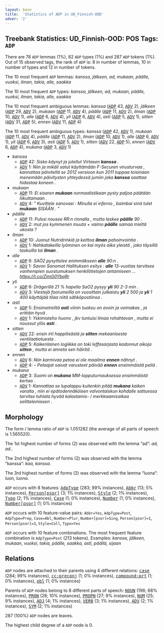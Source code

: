 ```yaml
---
layout: base
title:  'Statistics of ADP in UD_Finnish-OOD'
udver: '2'
---
```


## Treebank Statistics: UD_Finnish-OOD: POS Tags: `ADP`

There are 78 `ADP` lemmas (1%), 82 `ADP` types (1%) and 287 `ADP` tokens (1%).
Out of 15 observed tags, the rank of `ADP` is: 8 in number of lemmas, 10 in number of types and 12 in number of tokens.

The 10 most frequent `ADP` lemmas: <em>kanssa, jälkeen, ad, mukaan, päälle, vuoksi, ilman, takia, alle, saakka</em>

The 10 most frequent `ADP` types:  <em>kanssa, jälkeen, ad, mukaan, päälle, vuoksi, ilman, takia, alle, saakka</em>

The 10 most frequent ambiguous lemmas: <em>kanssa</em> (<tt><a href="fi_ood-pos-ADP.html">ADP</a></tt> 43, <tt><a href="fi_ood-pos-ADV.html">ADV</a></tt> 2), <em>jälkeen</em> (<tt><a href="fi_ood-pos-ADP.html">ADP</a></tt> 29, <tt><a href="fi_ood-pos-ADV.html">ADV</a></tt> 2), <em>mukaan</em> (<tt><a href="fi_ood-pos-ADP.html">ADP</a></tt> 11, <tt><a href="fi_ood-pos-ADV.html">ADV</a></tt> 4), <em>päälle</em> (<tt><a href="fi_ood-pos-ADP.html">ADP</a></tt> 11, <tt><a href="fi_ood-pos-ADV.html">ADV</a></tt> 2), <em>ilman</em> (<tt><a href="fi_ood-pos-ADP.html">ADP</a></tt> 10, <tt><a href="fi_ood-pos-ADV.html">ADV</a></tt> 1), <em>alle</em> (<tt><a href="fi_ood-pos-ADP.html">ADP</a></tt> 6, <tt><a href="fi_ood-pos-ADV.html">ADV</a></tt> 4), <em>yli</em> (<tt><a href="fi_ood-pos-ADP.html">ADP</a></tt> 6, <tt><a href="fi_ood-pos-ADV.html">ADV</a></tt> 4), <em>asti</em> (<tt><a href="fi_ood-pos-ADP.html">ADP</a></tt> 5, <tt><a href="fi_ood-pos-ADV.html">ADV</a></tt> 1), <em>sitten</em> (<tt><a href="fi_ood-pos-ADV.html">ADV</a></tt> 31, <tt><a href="fi_ood-pos-ADP.html">ADP</a></tt> 5), <em>ennen</em> (<tt><a href="fi_ood-pos-ADV.html">ADV</a></tt> 11, <tt><a href="fi_ood-pos-ADP.html">ADP</a></tt> 4)

The 10 most frequent ambiguous types:  <em>kanssa</em> (<tt><a href="fi_ood-pos-ADP.html">ADP</a></tt> 42, <tt><a href="fi_ood-pos-ADV.html">ADV</a></tt> 1), <em>mukaan</em> (<tt><a href="fi_ood-pos-ADP.html">ADP</a></tt> 11, <tt><a href="fi_ood-pos-ADV.html">ADV</a></tt> 4), <em>päälle</em> (<tt><a href="fi_ood-pos-ADP.html">ADP</a></tt> 11, <tt><a href="fi_ood-pos-ADV.html">ADV</a></tt> 2), <em>ilman</em> (<tt><a href="fi_ood-pos-ADP.html">ADP</a></tt> 10, <tt><a href="fi_ood-pos-ADV.html">ADV</a></tt> 1), <em>alle</em> (<tt><a href="fi_ood-pos-ADP.html">ADP</a></tt> 6, <tt><a href="fi_ood-pos-ADV.html">ADV</a></tt> 1), <em>yli</em> (<tt><a href="fi_ood-pos-ADP.html">ADP</a></tt> 6, <tt><a href="fi_ood-pos-ADV.html">ADV</a></tt> 3), <em>asti</em> (<tt><a href="fi_ood-pos-ADP.html">ADP</a></tt> 5, <tt><a href="fi_ood-pos-ADV.html">ADV</a></tt> 1), <em>sitten</em> (<tt><a href="fi_ood-pos-ADV.html">ADV</a></tt> 22, <tt><a href="fi_ood-pos-ADP.html">ADP</a></tt> 5), <em>ennen</em> (<tt><a href="fi_ood-pos-ADV.html">ADV</a></tt> 6, <tt><a href="fi_ood-pos-ADP.html">ADP</a></tt> 4), <em>mukana</em> (<tt><a href="fi_ood-pos-ADP.html">ADP</a></tt> 3, <tt><a href="fi_ood-pos-ADV.html">ADV</a></tt> 1)


* <em>kanssa</em>
  * <tt><a href="fi_ood-pos-ADP.html">ADP</a></tt> 42: <em>Sisko käynyt ja jutellut Virtasen <b>kanssa</b> .</em>
  * <tt><a href="fi_ood-pos-ADV.html">ADV</a></tt> 1: <em>Niin ja mikäli satut käyttämään F-Securen virusturvaa , kannattaa päivitellä se 2012 versioon kun 2011 tuppaa toisinaan menemään päivitysten yhteydessä jumiin joka <b>kanssa</b> saattaa hidastaa koneen .</em>
* <em>mukaan</em>
  * <tt><a href="fi_ood-pos-ADP.html">ADP</a></tt> 11: <em>Ei sisaren <b>mukaan</b> normaalistikaan pysty paljoa päätään liikuttamaan .</em>
  * <tt><a href="fi_ood-pos-ADV.html">ADV</a></tt> 4: <em>" Kuvittele sanovasi : Minulla ei inferno , baimbai sinä tulet <b>mukaan</b> SISÄÄN . "</em>
* <em>päälle</em>
  * <tt><a href="fi_ood-pos-ADP.html">ADP</a></tt> 11: <em>Pulssi nousee RR:n rinnalla , mutta laskee <b>päälle</b> 90 .</em>
  * <tt><a href="fi_ood-pos-ADV.html">ADV</a></tt> 2: <em>mut jos kymmenen muuta + vaimo <b>päälle</b> samaa mieltä ukosta ?</em>
* <em>ilman</em>
  * <tt><a href="fi_ood-pos-ADP.html">ADP</a></tt> 10: <em>Juonut Nutridrinkiä ja keittoa <b>ilman</b> pahoinvointia .</em>
  * <tt><a href="fi_ood-pos-ADV.html">ADV</a></tt> 1: <em>Nahkatakeilla lyöminen on kai myös aika yleistä , joko täysillä taskuilla tai <b>ilman</b> .</em>
* <em>alle</em>
  * <tt><a href="fi_ood-pos-ADP.html">ADP</a></tt> 6: <em>SAÖ2 pysyttelee enimmäkseen <b>alle</b> 90:n .</em>
  * <tt><a href="fi_ood-pos-ADV.html">ADV</a></tt> 1: <em>Savon Sanomat Hallituksen esitys : <b>alle</b> 13-vuotias tarvitsee vanhempien suostumuksen henkilötietojen antamiseen ... https://t.co/ZimG0YbqRr</em>
* <em>yli</em>
  * <tt><a href="fi_ood-pos-ADP.html">ADP</a></tt> 6: <em>Drägerillä 21 % hapella SaO2 pysyy <b>yli</b> 90 2-3 min .</em>
  * <tt><a href="fi_ood-pos-ADV.html">ADV</a></tt> 3: <em>Viestejä foorumeilla on vuosittain julkaistu <b>yli</b> 2 500 ja <b>yli</b> 1 400 käyttäjää tilaa niitä sähköpostiinsa .</em>
* <em>asti</em>
  * <tt><a href="fi_ood-pos-ADP.html">ADP</a></tt> 5: <em>Ensimetreiltä <b>asti</b> viinin tuoksu on avoin ja voimakas , ja erittäin hyvä .</em>
  * <tt><a href="fi_ood-pos-ADV.html">ADV</a></tt> 1: <em>Yskimisteho huono , jkv tuntuisi limaa rohahtavan , mutta ei noussut ylös <b>asti</b> .</em>
* <em>sitten</em>
  * <tt><a href="fi_ood-pos-ADV.html">ADV</a></tt> 22: <em>ensin irti happilisästä ja <b>sitten</b> mekaanisesta ventilaatiotuesta .</em>
  * <tt><a href="fi_ood-pos-ADP.html">ADP</a></tt> 5: <em>Kaikenlainen logiikka on toki leffasarjasta kadonnut aikoja <b>sitten</b> , mutta ei anneta sen häiritä .</em>
* <em>ennen</em>
  * <tt><a href="fi_ood-pos-ADV.html">ADV</a></tt> 6: <em>Niin karmivaa petoa ei ole maailma <b>ennen</b> nähnyt .</em>
  * <tt><a href="fi_ood-pos-ADP.html">ADP</a></tt> 4: <em>– Pelaajat saivat varusteet päivää <b>ennen</b> ensimmäistä peliä .</em>
* <em>mukana</em>
  * <tt><a href="fi_ood-pos-ADP.html">ADP</a></tt> 3: <em>Suomi on <b>mukana</b> MM-lopputurnauksessa ensimmäistä kertaa .</em>
  * <tt><a href="fi_ood-pos-ADV.html">ADV</a></tt> 1: <em>Kannattaa se lupalappu kuitenkin pitää <b>mukana</b> kaiken varalta , niin ei epätodennäköisen valvontaiskun kohdalle sattuessa tarvitse tuhlata hyvää kalastamis- / merkkaamisaikaa selittelemiseen .</em>

## Morphology

The form / lemma ratio of `ADP` is 1.051282 (the average of all parts of speech is 1.565520).

The 1st highest number of forms (2) was observed with the lemma “ad”: <em>ad, ad.</em>.

The 2nd highest number of forms (2) was observed with the lemma “kanssa”: <em>kaa, kanssa</em>.

The 3rd highest number of forms (2) was observed with the lemma “luona”: <em>luon, luona</em>.

`ADP` occurs with 8 features: <tt><a href="fi_ood-feat-AdpType.html">AdpType</a></tt> (283; 99% instances), <tt><a href="fi_ood-feat-Abbr.html">Abbr</a></tt> (13; 5% instances), <tt><a href="fi_ood-feat-Person-psor.html">Person[psor]</a></tt> (3; 1% instances), <tt><a href="fi_ood-feat-Style.html">Style</a></tt> (2; 1% instances), <tt><a href="fi_ood-feat-Typo.html">Typo</a></tt> (2; 1% instances), <tt><a href="fi_ood-feat-Case.html">Case</a></tt> (1; 0% instances), <tt><a href="fi_ood-feat-Number.html">Number</a></tt> (1; 0% instances), <tt><a href="fi_ood-feat-Number-psor.html">Number[psor]</a></tt> (1; 0% instances)

`ADP` occurs with 10 feature-value pairs: `Abbr=Yes`, `AdpType=Post`, `AdpType=Prep`, `Case=Abl`, `Number=Plur`, `Number[psor]=Sing`, `Person[psor]=1`, `Person[psor]=3`, `Style=Coll`, `Typo=Yes`

`ADP` occurs with 10 feature combinations.
The most frequent feature combination is `AdpType=Post` (213 tokens).
Examples: <em>kanssa, jälkeen, mukaan, vuoksi, takia, päälle, saakka, asti, päällä, sijaan</em>


## Relations

`ADP` nodes are attached to their parents using 4 different relations: <tt><a href="fi_ood-dep-case.html">case</a></tt> (284; 99% instances), <tt><a href="fi_ood-dep-cc-preconj.html">cc:preconj</a></tt> (1; 0% instances), <tt><a href="fi_ood-dep-compound-prt.html">compound:prt</a></tt> (1; 0% instances), <tt><a href="fi_ood-dep-obl.html">obl</a></tt> (1; 0% instances)

Parents of `ADP` nodes belong to 8 different parts of speech: <tt><a href="fi_ood-pos-NOUN.html">NOUN</a></tt> (196; 68% instances), <tt><a href="fi_ood-pos-PRON.html">PRON</a></tt> (28; 10% instances), <tt><a href="fi_ood-pos-PROPN.html">PROPN</a></tt> (27; 9% instances), <tt><a href="fi_ood-pos-NUM.html">NUM</a></tt> (25; 9% instances), <tt><a href="fi_ood-pos-ADJ.html">ADJ</a></tt> (4; 1% instances), <tt><a href="fi_ood-pos-VERB.html">VERB</a></tt> (3; 1% instances), <tt><a href="fi_ood-pos-ADV.html">ADV</a></tt> (2; 1% instances), <tt><a href="fi_ood-pos-SYM.html">SYM</a></tt> (2; 1% instances)

287 (100%) `ADP` nodes are leaves.

The highest child degree of a `ADP` node is 0.

